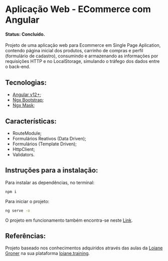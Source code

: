 # Aplicação Web - ECommerce com Angular
#### Status: Concluído.
Projeto de uma aplicação web para Ecommerce em Single Page Aplication, contendo página inicial dos produtos, carrinho de compras e perfil (formulário de cadastro), consumindo e armazenando as informações por requisições HTTP e no LocalStorage, simulando o tráfego dos dados entre o back-end.

## Tecnologias:
- [Angular v12+](https://angular.io/);
- [Ngx Bootstrap](https://valor-software.com/ngx-bootstrap/);
- [Ngx Mask](https://www.npmjs.com/package/ngx-mask/v/9.1.4);

## Características:
- RouteModule;
- Formulários Reativos (Data Driven);
- Formulários (Template Driven);
- HttpClient;
- Validators.

## Instruções para a instalação:

Para instalar as dependências, no terminal:

```sh
npm i
```
Para iniciar o projeto:
```sh
ng serve -o
```
O projeto em funcionamento também encontra-se neste [Link](https://ecommerce-angular-jcgama.vercel.app/).

## Referências:
Projeto baseado nos conhecimentos adquiridos através das aulas da [Loiane Groner](https://github.com/loiane) na sua plataforma [loiane.training](https://loiane.training/curso/angular).


